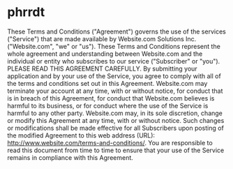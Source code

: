 # phrrdt
These Terms and Conditions ("Agreement") governs the use of the services ("Service") that are made available by Website.com Solutions Inc. ("Website.com", "we" or "us"). These Terms and Conditions represent the whole agreement and understanding between Website.com and the individual or entity who subscribes to our service ("Subscriber" or "you").  PLEASE READ THIS AGREEMENT CAREFULLY. By submitting your application and by your use of the Service, you agree to comply with all of the terms and conditions set out in this Agreement. Website.com may terminate your account at any time, with or without notice, for conduct that is in breach of this Agreement, for conduct that Website.com believes is harmful to its business, or for conduct where the use of the Service is harmful to any other party.  Website.com may, in its sole discretion, change or modify this Agreement at any time, with or without notice. Such changes or modifications shall be made effective for all Subscribers upon posting of the modified Agreement to this web address (URL): http://www.website.com/terms-and-conditions/. You are responsible to read this document from time to time to ensure that your use of the Service remains in compliance with this Agreement.
